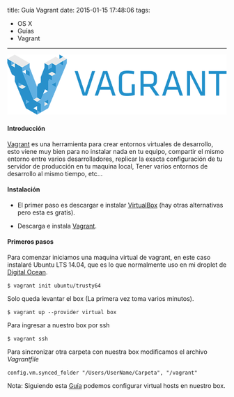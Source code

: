 title: Guía Vagrant
date: 2015-01-15 17:48:06
tags:
- OS X
- Guías
- Vagrant
---

![Vagrant Logo](/images/logo_wide-dce715a5.png)
#### Introducción
[Vagrant](https://www.vagrantup.com) es una herramienta para crear entornos virtuales de desarrollo, esto viene muy bien para no instalar nada en tu equipo, compartir el mismo entorno entre varios desarrolladores, replicar la exacta configuración de tu servidor de producción en tu maquina local, Tener varios entornos de desarrollo al mismo tiempo, etc...


#### Instalación

- El primer paso es descargar e instalar [VirtualBox](https://www.virtualbox.org/wiki/Downloads) (hay otras alternativas pero esta es gratis).

- Descarga e instala [Vagrant](http://www.vagrantup.com/downloads).

#### Primeros pasos

Para comenzar iniciamos una maquina virtual de vagrant, en este caso instalaré Ubuntu LTS 14.04, que es lo que normalmente uso en mi droplet de [Digital Ocean](https://www.digitalocean.com/?refcode=e32ae009945f).

    $ vagrant init ubuntu/trusty64

Solo queda levantar el box (La primera vez toma varios minutos).

    $ vagrant up --provider virtual box


Para ingresar a nuestro box por ssh

    $ vagrant ssh

Para sincronizar otra carpeta con nuestra box modificamos el archivo *Vagrantfile*

    config.vm.synced_folder "/Users/UserName/Carpeta", "/vagrant"

Nota: Siguiendo esta [Guía](https://www.digitalocean.com/community/tutorials/how-to-set-up-apache-virtual-hosts-on-ubuntu-14-04-lts) podemos configurar virtual hosts en nuestro box.
